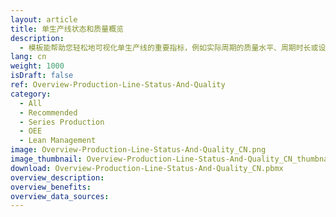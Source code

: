 ```yaml
---
layout: article
title: 单生产线状态和质量概览
description: 
  - 模板能帮助您轻松地可视化单生产线的重要指标，例如实际周期的质量水平、周期时长或设备总体效率。通过替换定时器脚本和变量，就可以让其为您所用。
lang: cn
weight: 1000
isDraft: false
ref: Overview-Production-Line-Status-And-Quality
category:
  - All
  - Recommended
  - Series Production
  - OEE
  - Lean Management
image: Overview-Production-Line-Status-And-Quality_CN.png
image_thumbnail: Overview-Production-Line-Status-And-Quality_CN_thumbnail.png
download: Overview-Production-Line-Status-And-Quality_CN.pbmx
overview_description:
overview_benefits:
overview_data_sources:
---
```

